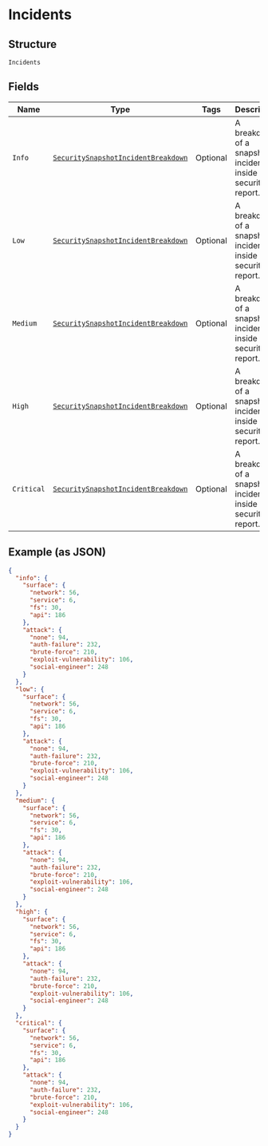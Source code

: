 
# Incidents

## Structure

`Incidents`

## Fields

| Name | Type | Tags | Description |
|  --- | --- | --- | --- |
| `Info` | [`SecuritySnapshotIncidentBreakdown`](../../doc/models/security-snapshot-incident-breakdown.md) | Optional | A breakdown of a snapshot's incidents inside a security report. |
| `Low` | [`SecuritySnapshotIncidentBreakdown`](../../doc/models/security-snapshot-incident-breakdown.md) | Optional | A breakdown of a snapshot's incidents inside a security report. |
| `Medium` | [`SecuritySnapshotIncidentBreakdown`](../../doc/models/security-snapshot-incident-breakdown.md) | Optional | A breakdown of a snapshot's incidents inside a security report. |
| `High` | [`SecuritySnapshotIncidentBreakdown`](../../doc/models/security-snapshot-incident-breakdown.md) | Optional | A breakdown of a snapshot's incidents inside a security report. |
| `Critical` | [`SecuritySnapshotIncidentBreakdown`](../../doc/models/security-snapshot-incident-breakdown.md) | Optional | A breakdown of a snapshot's incidents inside a security report. |

## Example (as JSON)

```json
{
  "info": {
    "surface": {
      "network": 56,
      "service": 6,
      "fs": 30,
      "api": 186
    },
    "attack": {
      "none": 94,
      "auth-failure": 232,
      "brute-force": 210,
      "exploit-vulnerability": 106,
      "social-engineer": 248
    }
  },
  "low": {
    "surface": {
      "network": 56,
      "service": 6,
      "fs": 30,
      "api": 186
    },
    "attack": {
      "none": 94,
      "auth-failure": 232,
      "brute-force": 210,
      "exploit-vulnerability": 106,
      "social-engineer": 248
    }
  },
  "medium": {
    "surface": {
      "network": 56,
      "service": 6,
      "fs": 30,
      "api": 186
    },
    "attack": {
      "none": 94,
      "auth-failure": 232,
      "brute-force": 210,
      "exploit-vulnerability": 106,
      "social-engineer": 248
    }
  },
  "high": {
    "surface": {
      "network": 56,
      "service": 6,
      "fs": 30,
      "api": 186
    },
    "attack": {
      "none": 94,
      "auth-failure": 232,
      "brute-force": 210,
      "exploit-vulnerability": 106,
      "social-engineer": 248
    }
  },
  "critical": {
    "surface": {
      "network": 56,
      "service": 6,
      "fs": 30,
      "api": 186
    },
    "attack": {
      "none": 94,
      "auth-failure": 232,
      "brute-force": 210,
      "exploit-vulnerability": 106,
      "social-engineer": 248
    }
  }
}
```

